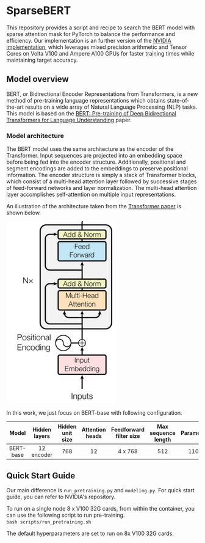 # SparseBERT

This repository provides a script and recipe to search the BERT model with sparse attention mask for PyTorch to balance the performance and efficiency.
Our implementation is an further version of the [NVIDIA implementation](https://github.com/NVIDIA/DeepLearningExamples/tree/master/PyTorch/LanguageModeling/BERT), which leverages mixed precision arithmetic and Tensor Cores on Volta V100 and Ampere A100 GPUs for faster training times while maintaining target accuracy.
 
 
 
## Model overview
 
BERT, or Bidirectional Encoder Representations from Transformers, is a new method of pre-training language representations which obtains state-of-the-art results on a wide array of Natural Language Processing (NLP) tasks. This model is based on the [BERT: Pre-training of Deep Bidirectional Transformers for Language Understanding](https://arxiv.org/abs/1810.04805) paper. 

### Model architecture
 
The BERT model uses the same architecture as the encoder of the Transformer. Input sequences are projected into an embedding space before being fed into the encoder structure. Additionally, positional and segment encodings are added to the embeddings to preserve positional information. The encoder structure is simply a stack of Transformer blocks, which consist of a multi-head attention layer followed by successive stages of feed-forward networks and layer normalization. The multi-head attention layer accomplishes self-attention on multiple input representations.
 
An illustration of the architecture taken from the [Transformer paper](https://arxiv.org/pdf/1706.03762.pdf) is shown below.
 
 ![BERT](images/model.png)
 
 In this work, we just focus on BERT-base with following configuration.
 
 | **Model** | **Hidden layers** | **Hidden unit size** | **Attention heads** | **Feedforward filter size** | **Max sequence length** | **Parameters** |
|:---------:|:----------:|:----:|:---:|:--------:|:---:|:----:|
|BERT-base |12 encoder| 768| 12|4 x  768|512|110M|
 
 
## Quick Start Guide
 
Our main difference is `run_pretraining.py` and `modeling.py`.
For quick start guide, you can refer to NVIDIA's repository.

To run on a single node 8 x V100 32G cards, from within the container, you can use the following script to run pre-training.  
`bash scripts/run_pretraining.sh`

The default hyperparameters are set to run on 8x V100 32G cards.
